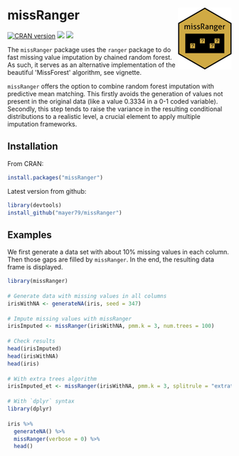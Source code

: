 # missRanger <a href='https://github.com/mayer79/missRanger'><img src='man/figures/logo.png' align="right" height="138.5" /></a>

[![CRAN version](http://www.r-pkg.org/badges/version/missRanger)](https://cran.r-project.org/package=missRanger) [![](https://cranlogs.r-pkg.org/badges/missRanger)](https://cran.r-project.org/package=missRanger) [![](https://cranlogs.r-pkg.org/badges/grand-total/missRanger?color=orange)](https://cran.r-project.org/package=missRanger)

The `missRanger` package uses the `ranger` package to do fast missing value imputation by chained random forest. As such, it serves as an alternative implementation of the beautiful 'MissForest' algorithm, see vignette.

`missRanger` offers the option to combine random forest imputation with predictive mean matching. This firstly avoids the generation of values not present in the original data (like a value 0.3334 in a 0-1 coded variable). Secondly, this step tends to raise the variance in the resulting conditional distributions to a realistic level, a crucial element to apply multiple imputation frameworks.

## Installation
From CRAN:
``` r
install.packages("missRanger")
```

Latest version from github:
``` r
library(devtools)
install_github("mayer79/missRanger")
```

## Examples

We first generate a data set with about 10% missing values in each column. 
Then those gaps are filled by `missRanger`. In the end, the resulting data frame is displayed.

``` r
library(missRanger)
 
# Generate data with missing values in all columns
irisWithNA <- generateNA(iris, seed = 347)
 
# Impute missing values with missRanger
irisImputed <- missRanger(irisWithNA, pmm.k = 3, num.trees = 100)
 
# Check results
head(irisImputed)
head(irisWithNA)
head(iris)

# With extra trees algorithm
irisImputed_et <- missRanger(irisWithNA, pmm.k = 3, splitrule = "extratrees", num.trees = 100)

# With `dplyr` syntax
library(dplyr)

iris %>% 
  generateNA() %>% 
  missRanger(verbose = 0) %>% 
  head()
```
